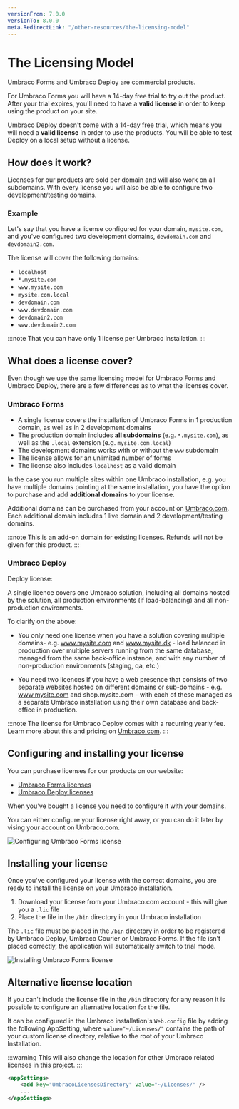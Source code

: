 ```yaml
---
versionFrom: 7.0.0
versionTo: 8.0.0
meta.RedirectLink: "/other-resources/the-licensing-model"
---
```


# The Licensing Model

Umbraco Forms and Umbraco Deploy are commercial products.

For Umbraco Forms you will have a 14-day free trial to try out the product. After your trial expires, you'll need to have a **valid license** in order to keep using the product on your site.

Umbraco Deploy doesn't come with a 14-day free trial, which means you will need a **valid license** in order to use the products. You will be able to test Deploy on a local setup without a license.

## How does it work?

Licenses for our products are sold per domain and will also work on all subdomains. With every license you will also be able to configure two development/testing domains.

### Example

Let's say that you have a license configured for your domain, `mysite.com`, and you've configured two development domains, `devdomain.com` and `devdomain2.com`.

The license will cover the following domains:

- `localhost`
- `*.mysite.com`
- `www.mysite.com`
- `mysite.com.local`
- `devdomain.com`
- `www.devdomain.com`
- `devdomain2.com`
- `www.devdomain2.com`

:::note
That you can have only 1 license per Umbraco installation.
:::

## What does a license cover?

Even though we use the same licensing model for Umbraco Forms and Umbraco Deploy, there are a few differences as to what the licenses cover.

### Umbraco Forms

- A single license covers the installation of Umbraco Forms in 1 production domain, as well as in 2 development domains
- The production domain includes **all subdomains** (e.g. `*.mysite.com`), as well as the `.local` extension (e.g. `mysite.com.local`)
- The development domains works with or without the `www` subdomain
- The license allows for an unlimited number of forms
- The license also includes `localhost` as a valid domain

In the case you run multiple sites within one Umbraco installation, e.g. you have multiple domains pointing at the same installation, you have the option to purchase and add **additional domains** to your license.

Additional domains can be purchased from your account on [Umbraco.com](https://umbraco.com). Each additional domain includes 1 live domain and 2 development/testing domains.

:::note
This is an add-on domain for existing licenses. Refunds will not be given for this product.
:::

### Umbraco Deploy

Deploy license:

A single licence covers one Umbraco solution, including all domains hosted by the solution, all production environments (if load-balancing) and all non-production environments.

To clarify on the above:

- You only need one license when you have a solution covering multiple domains- e.g. www.mysite.com and www.mysite.dk - load balanced in production over multiple servers running from the same database, managed from the same back-office instance, and with any number of non-production environments (staging, qa, etc.)

- You need two licences If you have a web presence that consists of two separate websites hosted on different domains or sub-domains - e.g. www.mysite.com and shop.mysite.com - with each of these managed as a separate Umbraco installation using their own database and back-office in production.

:::note
The license for Umbraco Deploy comes with a recurring yearly fee. Learn more about this and pricing on [Umbraco.com](https://umbraco.com/products/umbraco-deploy/).
:::

## Configuring and installing your license

You can purchase licenses for our products on our website:

- [Umbraco Forms licenses](https://umbraco.com/products/umbraco-forms/)
- [Umbraco Deploy licenses](https://umbraco.com/products/umbraco-deploy/)

When you've bought a license you need to configure it with your domains.

You can either configure your license right away, or you can do it later by vising your account on Umbraco.com.

![Configuring Umbraco Forms license](images/configure-forms-license.gif)

## Installing your license

Once you've configured your license with the correct domains, you are ready to install the license on your Umbraco installation.

1. Download your license from your Umbraco.com account - this will give you a `.lic` file
2. Place the file in the `/bin` directory in your Umbraco installation

The `.lic` file must be placed in the `/bin` directory in order to be registered by Umbraco Deploy, Umbraco Courier or Umbraco Forms. If the file isn't placed correctly, the application will automatically switch to trial mode.

![Installing Umbraco Forms license](images/install-forms-license.gif)

## Alternative license location

If you can't include the license file in the `/bin` directory for any reason it is possible to configure an alternative location for the file.

It can be configured in the Umbraco installation's `Web.config` file by adding the following AppSetting, where `value="~/Licenses/"` contains the path of your custom license directory, relative to the root of your Umbraco Installation.

:::warning
This will also change the location for other Umbraco related licenses in this project.
:::

```xml
<appSettings>
    <add key="UmbracoLicensesDirectory" value="~/Licenses/" />
    ...
</appSettings>
```


